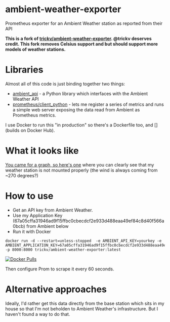 # ambient-weather-exporter
Prometheus exporter for an Ambient Weather station as reported from their API

**This is a fork of [trickv/ambient-weather-exporter](https://github.com/trickv/ambient-weather-exporter/). @trickv deserves credit. This fork removes Celsius support and but should support more models of weather stations.**

# Libraries

Almost all of this code is just binding together two things:
* [ambient_api](https://github.com/avryhof/ambient_api) - a Python library which interfaces with the Ambient Weather API
* [prometheus/client_python](https://github.com/prometheus/client_python) - lets me register a series of metrics and runs a simple web server exposing the data read from Ambient as Prometheus metrics.

I use Docker to run this "in production" so there's a Dockerfile too, and [](builds on Docker Hub).

# What it looks like

[You came for a graph, so here's one](https://snapshot.raintank.io/dashboard/snapshot/XZJZDZlgPxQSaC6gP8pGKbuWsLmvGWYI) where you can clearly see that my weather station is not mounted properly (the wind is always coming from ~270 degrees?)

# How to use

- Get an API key from Ambient Weather.
- Use my Application Key (67a05cffa31946ad9f15ffbc0cbecdcf2e933d488eaa49ef84c8d40f566a0bcb) from Ambient below
- Run it with Docker
```
docker run -d --restart=unless-stopped  -e AMBIENT_API_KEY=yourkey -e AMBIENT_APPLICATION_KEY=67a05cffa31946ad9f15ffbc0cbecdcf2e933d488eaa49ef84c8d40f566a0bcb -p 8000:8000 trickv/ambient-weather-exporter:latest
```

[![Docker Pulls](https://img.shields.io/docker/pulls/trickv/ambient-weather-exporter.svg?style=plastic)](https://hub.docker.com/r/trickv/ambient-weather-exporter/)

Then configure Prom to scrape it every 60 seconds.

# Alternative approaches
Ideally, I'd rather get this data directly from the base station which sits in my house so that I'm not beholden to Ambient Weather's infrastructure. But I haven't found a way to do that.
